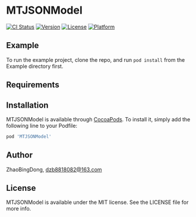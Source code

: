 # MTJSONModel

[![CI Status](https://img.shields.io/travis/ZhaoBingDong/MTJSONModel.svg?style=flat)](https://travis-ci.org/ZhaoBingDong/MTJSONModel)
[![Version](https://img.shields.io/cocoapods/v/MTJSONModel.svg?style=flat)](https://cocoapods.org/pods/MTJSONModel)
[![License](https://img.shields.io/cocoapods/l/MTJSONModel.svg?style=flat)](https://cocoapods.org/pods/MTJSONModel)
[![Platform](https://img.shields.io/cocoapods/p/MTJSONModel.svg?style=flat)](https://cocoapods.org/pods/MTJSONModel)

## Example

To run the example project, clone the repo, and run `pod install` from the Example directory first.

## Requirements

## Installation

MTJSONModel is available through [CocoaPods](https://cocoapods.org). To install
it, simply add the following line to your Podfile:

```ruby
pod 'MTJSONModel'
```

## Author

ZhaoBingDong, dzb8818082@163.com

## License

MTJSONModel is available under the MIT license. See the LICENSE file for more info.
